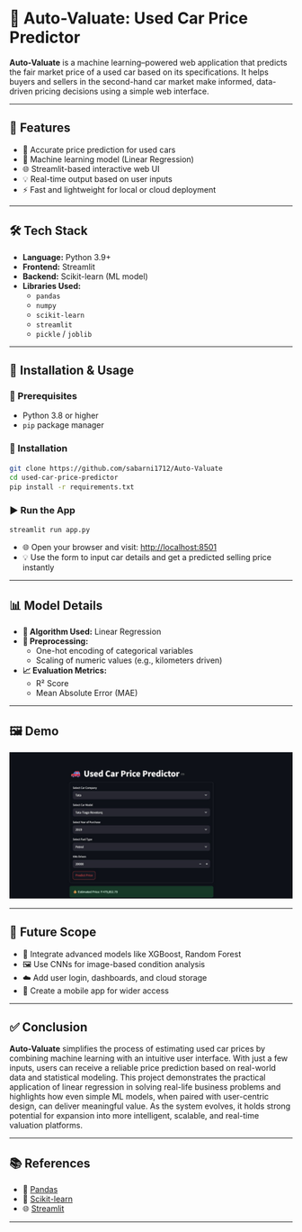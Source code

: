 # 🚗 Auto-Valuate: Used Car Price Predictor

**Auto-Valuate** is a machine learning–powered web application that predicts the fair market price of a used car based on its specifications. It helps buyers and sellers in the second-hand car market make informed, data-driven pricing decisions using a simple web interface.

---

## 📌 Features

- 🎯 Accurate price prediction for used cars
- 🧠 Machine learning model (Linear Regression)
- 🌐 Streamlit-based interactive web UI
- 💡 Real-time output based on user inputs
- ⚡ Fast and lightweight for local or cloud deployment

---

## 🛠️ Tech Stack

- **Language:** Python 3.9+
- **Frontend:** Streamlit
- **Backend:** Scikit-learn (ML model)
- **Libraries Used:**
  - `pandas`
  - `numpy`
  - `scikit-learn`
  - `streamlit`
  - `pickle` / `joblib`

---

## 🚀 Installation & Usage

### 🔧 Prerequisites
- Python 3.8 or higher
- `pip` package manager

### 🧪 Installation
```bash
git clone https://github.com/sabarni1712/Auto-Valuate
cd used-car-price-predictor
pip install -r requirements.txt
```

### ▶️ Run the App
```bash
streamlit run app.py
```

- 🌐 Open your browser and visit: [http://localhost:8501](http://localhost:8501)
- 💡 Use the form to input car details and get a predicted selling price instantly

---

## 📊 Model Details

- **🧠 Algorithm Used:** Linear Regression
- **🧹 Preprocessing:**
  - One-hot encoding of categorical variables
  - Scaling of numeric values (e.g., kilometers driven)
- **📈 Evaluation Metrics:**
  - R² Score
  - Mean Absolute Error (MAE)

---

## 🖼️ Demo

![image alt](https://github.com/sabarni1712/Auto-Valuate/blob/060394bc04b10e4373659ea947a1c1088af87988/photo_2025-06-14_16-43-18.jpg)

---

## 🔮 Future Scope

- 🤖 Integrate advanced models like XGBoost, Random Forest
- 🖼️ Use CNNs for image-based condition analysis
- ☁️ Add user login, dashboards, and cloud storage
- 📱 Create a mobile app for wider access

---

## ✅ Conclusion

**Auto-Valuate** simplifies the process of estimating used car prices by combining machine learning with an intuitive user interface. With just a few inputs, users can receive a reliable price prediction based on real-world data and statistical modeling. This project demonstrates the practical application of linear regression in solving real-life business problems and highlights how even simple ML models, when paired with user-centric design, can deliver meaningful value. As the system evolves, it holds strong potential for expansion into more intelligent, scalable, and real-time valuation platforms.

---

## 📚 References

- 📘 [Pandas](https://pandas.pydata.org/)
- 🤖 [Scikit-learn](https://scikit-learn.org/)
- 🌐 [Streamlit](https://streamlit.io/)

---













